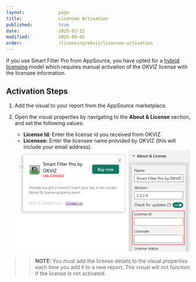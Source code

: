```yaml
---
layout:             page
title:              Licensee Activation
published:          true
date:               2025-02-22
modified:           2025-04-02
order:              /licensing/okviz/licensee-activation
---
```


If you use Smart Filter Pro from AppSource, you have opted for a [hybrid licensing](../index.md#a-third-option-hybrid-licensing) model which requires manual activation of the OKVIZ license with the licensee information.

## Activation Steps

1. Add the visual to your report from the AppSource marketplace.

2. Open the visual properties by navigating to the **About & License** section, and set the following values:

   - **License Id:** Enter the license id you received from OKVIZ.
   - **Licensee:** Enter the licensee name provided by OKVIZ (this will include your email address).

    <img src="images/smart-filter-pro-activation.png" width="500">

>> **NOTE:** You must add the license details to the visual properties each time you add it to a new report. The visual will not function if the license is not activated.